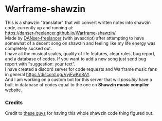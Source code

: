 # Warframe-shawzin
This is a shawzin "translator" that will convert written notes into shawzin code, currently up and running at:  
https://danser-freelancer.github.io/Warframe-shawzin/  
Made by [DANser-freelancer](https://github.com/DANser-freelancer?tab=repositories) (with javascript) after attempting to have somewhat of a decent song on shawzin and feeling like my life energy was completely sucked out.  
I have all the musical scales, quality of life features, clear rules, bug report, and a database of codes. If you want to add a new song just send bug report with "suggestion: your text".  
I have created a discord server for code requests and Warframe music fans in general https://discord.gg/VyjFwKn8AY.  
And I am working on a custom bot for this server that will _possibly_ have a built in database of codes equal to the one on **Shawzin music compiler** website.  
### Credits  
Credit to [these guys](https://docs.google.com/document/d/1VvlM4IQr8bfUV8pCJMVNRaG6piJTR9_t-xq7wQaxpho/edit) for having this whole shawzin code thing figured out.
